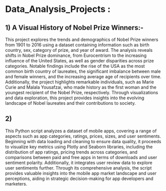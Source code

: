 # Data_Analysis_Projects :

## 1) A Visual History of Nobel Prize Winners:-

This project explores the trends and demographics of Nobel Prize winners from 1901 to 2016 using a dataset containing information such as birth country, sex, category of prize, and year of award. The analysis reveals shifts in Nobel Prize dominance, from Eurocentrism to the increasing influence of the United States, as well as gender disparities across prize categories. Notable findings include the rise of the USA as the most common birth country of laureates, the significant imbalance between male and female winners, and the increasing average age of recipients over time. Additionally, the project highlights remarkable individuals, such as Marie Curie and Malala Yousafzai, who made history as the first woman and the youngest recipient of the Nobel Prize, respectively. Through visualizations and data exploration, this project provides insights into the evolving landscape of Nobel laureates and their contributions to society.



## 2) 

This Python script analyzes a dataset of mobile apps, covering a range of aspects such as app categories, ratings, prices, sizes, and user sentiments. Beginning with data loading and cleaning to ensure data quality, it proceeds to visualize key metrics using Plotly and Seaborn libraries, including the distribution of app ratings, pricing trends across categories, and comparisons between paid and free apps in terms of downloads and user sentiment polarity. Additionally, it integrates user review data to explore user sentiments further. Through its comprehensive analysis, the script provides valuable insights into the mobile app market landscape and user perceptions, aiding in strategic decision-making for app developers and marketers.
